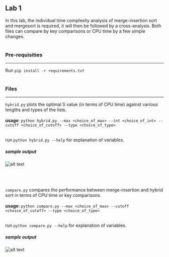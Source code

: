 Lab 1
---
In this lab, the individual time complexity analysis of merge-insertion sort and mergesort is required, it will then be followed by a cross-analysis. Both files can compare by key comparisons or CPU time by a few simple changes.
<br/>
<br/>
### Pre-requisities
---
Run ```pip install -r requirements.txt```
<br/>
<br/>

### Files
---
```hybrid.py```
plots the optimal S value (in terms of CPU time) against various lengths and types of the lists.
<br/>
<br/>
**usage**: ```python hybrid.py --max <choice_of_max> --int <choice_of_int> --cutoff <choice_of_cutoff> --type <choice_of_type>```
<br/>
<br/>

run ```python hybrid.py --help``` for explanation of variables.

##### sample output

![alt text](https://github.com/Tangolin/CZ2101-Algorithm-Design-and-Analysis/blob/main/lab-1/output_10_1_random.jpg)<br/><br/><br/><br/>

```compare.py```
compares the performance between merge-insertion and hybrid sort in terms of CPU time or key comparisons.
<br/>
<br/>
**usage**: ```python compare.py --max <choice_of_max> --cutoff <choice_of_cutoff> --type <choice_of_type> ```
<br/>
<br/>

run ```python compare.py --help``` for explanation of variables.

##### sample output

![alt text](https://github.com/Tangolin/CZ2101-Algorithm-Design-and-Analysis/blob/main/lab-1/10000_CPU_Time_reverse.png)

